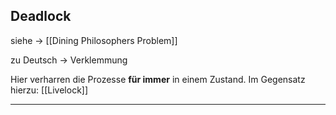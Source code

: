 ## Deadlock

siehe -> [[Dining Philosophers Problem]]

zu Deutsch -> Verklemmung

Hier verharren die Prozesse **für immer** in einem Zustand. Im Gegensatz hierzu: [[Livelock]]

________

